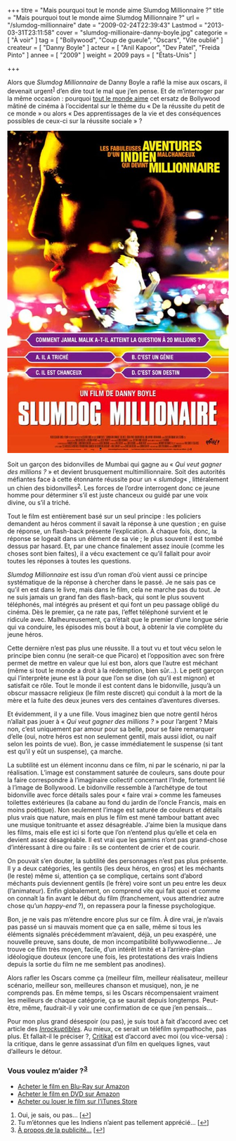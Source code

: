 +++
titre = "Mais pourquoi tout le monde aime Slumdog Millionnaire ?"
title = "Mais pourquoi tout le monde aime Slumdog Millionnaire ?"
url = "/slumdog-millionnaire"
date = "2009-02-24T22:39:43"
Lastmod = "2013-03-31T23:11:58"
cover = "slumdog-millionaire-danny-boyle.jpg"
categorie = [ "À voir" ]
tag = [ "Bollywood", "Coup de gueule", "Oscars", "Vite oublié" ]
createur = [ "Danny Boyle" ]
acteur = [ "Anil Kapoor", "Dev Patel", "Freida Pinto" ]
annee = [ "2009" ]
weight = 2009
pays = [ "États-Unis" ]

+++

<p>Alors que <em>Slumdog Millionnaire</em> de Danny Boyle a raflé la mise aux oscars, il devenait urgent<sup><a href="#footnote_0_1235" id="identifier_0_1235" class="footnote-link footnote-identifier-link" title="Oui, je sais, ou pas&hellip;">1</a></sup> d&rsquo;en dire tout le mal que j&rsquo;en pense. Et de m&rsquo;interroger par la même occasion : pourquoi <a href="http://www.allocine.fr/film/critiquepublic_gen_cfilm=129924.html">tout le monde aime</a> cet ersatz de Bollywood mâtiné de cinéma à l&rsquo;occidental sur le thème du &laquo;&nbsp;De la réussite du petit de ce monde&nbsp;&raquo; ou alors &laquo;&nbsp;Des apprentissages de la vie et des conséquences possibles de ceux-ci sur la réussite sociale&nbsp;&raquo; ?</p>
<div style="text-align: center;"><a href="http://www.allocine.fr/film/fichefilm_gen_cfilm=129924.html"><img class="aligncenter" src="19026767.jpg" border="0" alt="19026767.jpg.jpg" width="550" height="733" /></a></div>
<p>Soit un garçon des bidonvilles de Mumbai qui gagne au &laquo;&nbsp;<em>Qui veut gagner des millions ?</em>&nbsp;&raquo; et devient brusquement multimillionnaire. Soit des autorités méfiantes face à cette étonnante réussite pour un &laquo;&nbsp;<em>slumdog</em>&laquo;&nbsp;, littéralement un chien des bidonvilles<sup><a href="#footnote_1_1235" id="identifier_1_1235" class="footnote-link footnote-identifier-link" title="Tu m&rsquo;&eacute;tonnes que les Indiens n&rsquo;aient pas tellement appr&eacute;ci&eacute;&hellip;">2</a></sup>. Les forces de l&rsquo;ordre interrogent donc ce jeune homme pour déterminer s&rsquo;il est juste chanceux ou guidé par une voix divine, ou s&rsquo;il a triché.</p>
<p>Tout le film est entièrement basé sur un seul principe : les policiers demandent au héros comment il savait la réponse à une question ; en guise de réponse, un flash-back présente l&rsquo;explication. À chaque fois, donc, la réponse se logeait dans un élément de sa vie ; le plus souvent il est tombé dessus par hasard. Et, par une chance finalement assez inouïe (comme les choses sont bien faites), il a vécu exactement ce qu&rsquo;il fallait pour avoir toutes les réponses à toutes les questions.</p>
<p><em>Slumdog Millionnaire</em> est issu d&rsquo;un roman d&rsquo;où vient aussi ce principe systématique de la réponse à chercher dans le passé. Je ne sais pas ce qu&rsquo;il en est dans le livre, mais dans le film, cela ne marche pas du tout. Je ne suis jamais un grand fan des flash-back, qui sont le plus souvent téléphonés, mal intégrés au présent et qui font un peu passage obligé du cinéma. Dès le premier, ça ne rate pas, l&rsquo;effet téléphoné survient et le ridicule avec. Malheureusement, ça n&rsquo;était que le premier d&rsquo;une longue série qui va conduire, les épisodes mis bout à bout, à obtenir la vie complète du jeune héros.</p>
<p>Cette dernière n&rsquo;est pas plus une réussite. Il a tout vu et tout vécu selon le principe bien connu (ne serait-ce que Picaro) et l&rsquo;opposition avec son frère permet de mettre en valeur que lui est bon, alors que l&rsquo;autre est méchant (même si tout le monde a droit à la rédemption, bien sûr&#8230;). Le petit garçon qui l&rsquo;interprète jeune est là pour que l&rsquo;on se dise (oh qu&rsquo;il est mignon) et satisfait ce rôle. Tout le monde il est content dans le bidonville, jusqu&rsquo;à un obscur massacre religieux (le film reste discret) qui conduit à la mort de la mère et la fuite des deux jeunes vers des centaines d&rsquo;aventures diverses.</p>
<p>Et évidemment, il y a une fille. Vous imaginez bien que notre gentil héros n&rsquo;allait pas jouer à &laquo;&nbsp;<em>Qui veut gagner des millions ?</em>&nbsp;&raquo; pour l&rsquo;argent ? Mais non, c&rsquo;est uniquement par amour pour sa belle, pour se faire remarquer d&rsquo;elle (oui, notre héros est non seulement gentil, mais aussi idiot, ou naïf selon les points de vue). Bon, je casse immédiatement le suspense (si tant est qu&rsquo;il y eût un suspense), ça marche.</p>
<p>La subtilité est un élément inconnu dans ce film, ni par le scénario, ni par la réalisation. L&rsquo;image est constamment saturée de couleurs, sans doute pour la faire correspondre à l&rsquo;imaginaire collectif concernant l&rsquo;Inde, fortement lié à l&rsquo;image de Bollywood. Le bidonville ressemble à l&rsquo;archétype de tout bidonville avec force détails sales pour &laquo;&nbsp;faire vrai&nbsp;&raquo; comme les fameuses toilettes extérieures (la cabane au fond du jardin de l&rsquo;oncle Francis, mais en moins poétique). Non seulement l&rsquo;image est saturée de couleurs et détails plus vrais que nature, mais en plus le film est mené tambour battant avec une musique tonitruante et assez désagréable. J&rsquo;aime bien la musique dans les films, mais elle est ici si forte que l&rsquo;on n&rsquo;entend plus qu&rsquo;elle et cela en devient assez désagréable. Il est vrai que les gamins n&rsquo;ont pas grand-chose d&rsquo;intéressant à dire ou faire : ils se contentent de crier et de courir.</p>
<p>On pouvait s&rsquo;en douter, la subtilité des personnages n&rsquo;est pas plus présente. Il y a deux catégories, les gentils (les deux héros, en gros) et les méchants (le reste) même si, attention ça se complique, certains sont d&rsquo;abord méchants puis deviennent gentils (le frère) voire sont un peu entre les deux (l&rsquo;animateur). Enfin globalement, on comprend vite qui fait quoi et comme on connaît la fin avant le début du film (franchement, vous attendriez autre chose qu&rsquo;un <em>happy-end</em> ?), on repassera pour la finesse psychologique.</p>
<p>Bon, je ne vais pas m&rsquo;étendre encore plus sur ce film. À dire vrai, je n&rsquo;avais pas passé un si mauvais moment que ça en salle, même si tous les éléments signalés précédemment m&rsquo;avaient, déjà, un peu exaspéré, une nouvelle preuve, sans doute, de mon incompatibilité bollywwodienne&#8230; Je trouve ce film très moyen, facile, d&rsquo;un intérêt limité et à l&rsquo;arrière-plan idéologique douteux (encore une fois, les protestations des vrais Indiens depuis la sortie du film ne me semblent pas anodines).</p>
<p>Alors rafler les Oscars comme ça (meilleur film, meilleur réalisateur, meilleur scénario, meilleur son, meilleures chanson et musique), non, je ne comprends pas. En même temps, si les Oscars récompensaient vraiment les meilleurs de chaque catégorie, ça se saurait depuis longtemps. Peut-être, même, faudrait-il y voir une confirmation de ce que j&rsquo;en pensais&#8230;</p>
<p>Pour mon plus grand désespoir (ou pas), je suis tout à fait d&rsquo;accord avec cet article des <em><a href="http://www.lesinrocks.com/cine/cinema-article/article/larnaque-slumdog-millionaire/">Inrockuptibles</a></em>. Au mieux, ce serait un téléfilm sympathoche, pas plus. Et fallait-il le préciser ?, <a href="http://www.critikat.com/Slumdog-Millionaire.html">Critikat</a> est d&rsquo;accord avec moi (ou vice-versa) : la critique, dans le genre assassinat d&rsquo;un film en quelques lignes, vaut d&rsquo;ailleurs le détour.</p>
<div class="amazon">
<h3>Vous voulez m&rsquo;aider ?<sup><a href="#footnote_2_1235" id="identifier_2_1235" class="footnote-link footnote-identifier-link" title="&Agrave; propos de la publicit&eacute;&hellip;">3</a></sup></h3>
<ul>
<li><a href="http://www.amazon.fr/gp/product/B003T0M60K/ref=as_li_ss_tl?ie=UTF8&#038;tag=leblogdenic07-21&#038;linkCode=as2&#038;camp=1642&#038;creative=19458&#038;creativeASIN=B003T0M60K">Acheter le film en Blu-Ray sur Amazon</a></li>
<li><a href="http://www.amazon.fr/gp/product/B0025UAFVC/ref=as_li_ss_tl?ie=UTF8&#038;tag=leblogdenic07-21&#038;linkCode=as2&#038;camp=1642&#038;creative=19458&#038;creativeASIN=B0025UAFVC">Acheter le film en DVD sur Amazon</a></li>
<li><a href="https://itunes.apple.com/fr/movie/slumdog-millionaire/id384592895">Acheter ou louer le film sur l&rsquo;iTunes Store</a></li>
</ul>
</div>
<ol class="footnotes"><li id="footnote_0_1235" class="footnote">Oui, je sais, ou pas&#8230; [<a href="#identifier_0_1235" class="footnote-link footnote-back-link">&#8617;</a>]</li><li id="footnote_1_1235" class="footnote">Tu m&rsquo;étonnes que les Indiens n’aient pas tellement apprécié&#8230; [<a href="#identifier_1_1235" class="footnote-link footnote-back-link">&#8617;</a>]</li><li id="footnote_2_1235" class="footnote"><a href="http://voiretmanger.fr/soutien/">À propos de la publicité…</a> [<a href="#identifier_2_1235" class="footnote-link footnote-back-link">&#8617;</a>]</li></ol>
